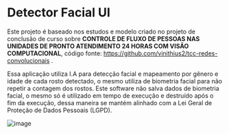 # Detector Facial UI

Este projeto é baseado nos estudos e modelo criado no projeto de conclusão de curso sobre **CONTROLE DE FLUXO DE PESSOAS NAS UNIDADES DE PRONTO
ATENDIMENTO 24 HORAS COM VISÃO COMPUTACIONAL**, código fonte: https://github.com/vinithius2/tcc-redes-convolucionais .

Essa aplicação utiliza I.A para detecção facial e mapeamento por gênero e idade de cada rosto detectado, o mesmo utiliza de biometria facial para não repetir a contagem dos rostos. Este software não salva dados de biometria facial, o mesmo só é utilizado em tempo de execução e destruído após o fim da execução, dessa maneira se mantém alinhado com a Lei Geral de Proteção de Dados Pessoais (LGPD).

![image](https://user-images.githubusercontent.com/7644485/132746122-6f2cca74-bc6f-4b89-bc83-6ecd06882cf0.png)
